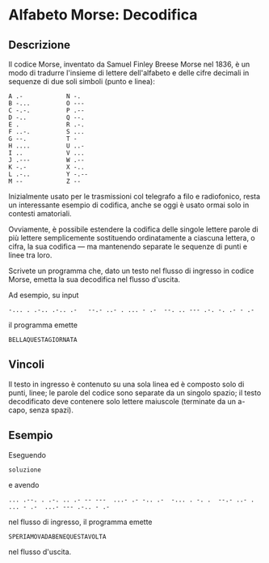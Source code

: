 Alfabeto Morse: Decodifica
==========================

Descrizione
-----------

Il codice Morse, inventato da Samuel Finley Breese Morse nel 1836, è un modo di
tradurre l'insieme di lettere dell'alfabeto e delle cifre decimali in sequenze
di due soli simboli (punto e linea):

    A .-            N -.
    B -...          O ---
    C -.-.          P .--
    D -..           Q --.
    E .             R .-.
    F ..-.          S ...
    G --.           T -  
    H ....          U ..-
    I ..            V ...
    J .---          W .--
    K -.-           X -..
    L .-..          Y -.--
    M --            Z --

Inizialmente usato per le trasmissioni col telegrafo a filo e radiofonico, resta
un interessante esempio di codifica, anche se oggi è usato ormai solo in
contesti amatoriali.

Ovviamente, è possibile estendere la codifica delle singole lettere  parole di
più lettere semplicemente sostituendo ordinatamente a ciascuna lettera, o cifra,
la sua codifica — ma mantenendo separate le sequenze di punti e linee tra loro.

Scrivete un programma che, dato un testo nel flusso di ingresso in codice Morse,
emetta la sua decodifica nel flusso d'uscita.

Ad esempio, su input

    -... . .-.. .-.. .-   --.- ..- . ... - .-  --. .. --- .-. -. .- - .-   

il programma emette

    BELLAQUESTAGIORNATA


Vincoli
-------

Il testo in ingresso è contenuto su una sola linea ed è composto solo di punti,
linee; le parole del codice sono separate da un singolo spazio; il testo
decodificato deve contenere solo lettere maiuscole (terminate da un a-capo,
senza spazi).


Esempio
-------

Eseguendo

    soluzione

e avendo

    ... .--. . .-. .. .- -- ---  ...- .- -.. .-  -... . -. .  --.- ..- . ... - .-  ...- --- .-.. - .-   

nel flusso di ingresso, il programma emette

    SPERIAMOVADABENEQUESTAVOLTA

nel flusso d'uscita.
